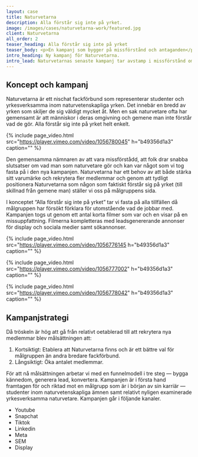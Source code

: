 ```yaml
---
layout: case
title: Naturvetarna
description: Alla förstår sig inte på yrket. 
image: /images/cases/naturvetarna-work/featured.jpg
client: Naturvetarna
all_order: 2
teaser_heading: Alla förstår sig inte på yrket
teaser_body: <p>En kampanj som bygger på missförstånd och antaganden</p>
intro_heading: Ny kampanj för Naturvetarna.
intro_lead: Naturvetarnas senaste kampanj tar avstamp i missförstånd om vad dietister äter, att biologen kan allt om småkryp. Alla förstår sig inte på yrket helt enkelt.
---
```


## Koncept och kampanj

Naturvetarna är ett nischat fackförbund som representerar studenter och yrkesverksamma inom naturvetenskapliga yrken. Det innebär en bredd av yrken som skiljer de sig väldigt mycket åt. Men en sak naturvetare ofta har gemensamt är att människor i deras omgivning och gemene man inte förstår vad de gör. Alla förstår sig inte på yrket helt enkelt.

{%
  include page_video.html
  src="https://player.vimeo.com/video/1056780045"
  h="b49356d1a3"
  caption=""
%}


Den gemensamma nämnaren av att vara missförstådd, att folk drar snabba slutsatser om vad man som naturvetare gör och kan var något som vi tog fasta på i den nya kampanjen. Naturvetarna har ett behov av att både stärka sitt varumärke och rekrytera fler medlemmar och genom att tydligt positionera Naturvetarna som någon som faktiskt förstår sig på yrket (till skillnad från gemene man) ställer vi oss på målgruppens sida.  

I konceptet “Alla förstår sig inte på yrket” tar vi fasta på alla tillfällen då målgruppen har försökt förklara för utomstående vad de jobbar med. 
Kampanjen togs ut genom ett antal korta filmer som var och en visar på en missuppfattning. Filmerna kompletteras med leadsgenererande annonser för display och sociala medier samt sökannonser. 

{%
  include page_video.html
  src="https://player.vimeo.com/video/1056776145
  h="b49356d1a3"
  caption=""
%}

{%
  include page_video.html
  src="https://player.vimeo.com/video/1056777002"
  h="b49356d1a3"
  caption=""
%}

{%
  include page_video.html
  src="https://player.vimeo.com/video/1056778042"
  h="b49356d1a3"
  caption=""
%}


## Kampanjstrategi
Då tröskeln är hög att gå från relativt oetablerad till att rekrytera nya medlemmar blev målsättningen att:

1. Kortsiktigt: Etablera att Naturvetarna finns och är ett bättre val för målgruppen än andra bredare fackförbund.
2. Långsiktigt: Öka antalet medlemmar.

För att nå målsättningen arbetar vi med en funnelmodell i tre steg — bygga kännedom, generera lead, konvertera. 
Kampanjen är i första hand framtagen för och riktad mot en målgrupp som är i början av sin karriär — studenter inom naturvetenskapliga ämnen samt relativt nyligen examinerade yrkesverksamma naturvetare. Kampanjen går i följande kanaler.

- Youtube
- Snapchat
- Tiktok
- Linkedin
- Meta
- SEM
- Display



